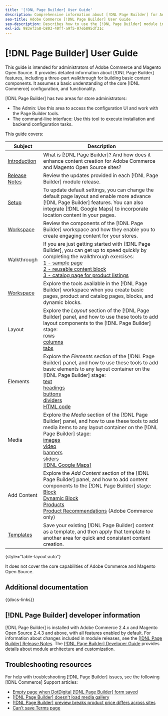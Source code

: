```yaml
---
title: '[!DNL Page Builder] User Guide'
description: Comprehensive information about [!DNL Page Builder] for Adobe Commerce and Magento Open Source administrators.
seo-title: Adobe Commerce [!DNL Page Builder] User Guide
seo-description: Describes how to use the [!DNL Page Builder] module in Adobe Commerce or Magento Open Source.
exl-id: 983ef3a8-b803-40ff-a9f5-07eb895df31c
---
```

# [!DNL Page Builder] User Guide

This guide is intended for administrators of Adobe Commerce and Magento Open Source. It provides detailed information about [!DNL Page Builder] features, including a three-part walkthrough for building basic content components. It assumes a basic understanding of the core [!DNL Commerce] configuration, and functionality.

[!DNL Page Builder] has two areas for store administrators:

- The Admin: Use this area to access the configuration UI and work with the Page Builder tools.
- The command-line interface: Use this tool to execute installation and backend configuration tasks.

This guide covers:

| Subject | Description |
| ------- | ----------- |
| [Introduction](introduction.md) | What is [!DNL Page Builder]? And how does it enhance content creation for Adobe Commerce and Magento Open Source sites?|
| [Release Notes](release-notes.md) | Review the updates provided in each [!DNL Page Builder] module release. |
| [Setup](setup.md) | To update default settings, you can change the default page layout and enable more advance [!DNL Page Builder] features. You can also integrate [!DNL Google Maps] to incorporate location content in your pages. |
| [Workspace](workspace.md) | Review the components of the [!DNL Page Builder] workspace and how they enable you to create engaging content for your stores. |
| Walkthrough | If you are just getting started with [!DNL Page Builder], you can get up to speed quickly by completing the walkthrough exercises:<br>[1 - sample page](1-simple-page.md)<br>[2 - reusable content block](2-blocks.md)<br>[3 - catalog page for product listings](3-catalog-content.md) |
| [Workspace](workspace.md) | Explore the tools available in the [!DNL Page Builder] workspace when you create basic pages, product and catalog pages, blocks, and dynamic blocks.|
| Layout | Explore the _Layout_ section of the [!DNL Page Builder] panel, and how to use these tools to add layout components to the [!DNL Page Builder] stage: <br>[rows](row.md)<br>[columns](column.md)<br>[tabs](tabs.md) |
| Elements | Explore the _Elements_ section of the [!DNL Page Builder] panel, and how to use these tools to add basic elements to any layout container on the [!DNL Page Builder] stage: <br>[text](text.md)<br>[headings](heading.md)<br>[buttons](buttons.md)<br>[dividers](divider.md)<br>[HTML code](html-code.md) |
| Media | Explore the _Media_ section of the [!DNL Page Builder] panel, and how to use these tools to add media items to any layout container on the [!DNL Page Builder] stage: <br>[images](image.md)<br>[video](video.md)<br>[banners](banner.md)<br>[sliders](slider.md)<br>[[!DNL Google Maps]](map.md) |
| Add Content | Explore the _Add Content_ section of the [!DNL Page Builder] panel, and how to add content components to the [!DNL Page Builder] stage: <br>[Block](block.md)<br>[Dynamic Block](dynamic-block.md)<br>[Products](products.md)<br>[Product Recommendations](recommendations.md) (Adobe Commerce only) |
| [Templates](templates.md) | Save your existing [!DNL Page Builder] content as a template, and then apply that template to another area for quick and consistent content creation. |

{style="table-layout:auto"}

It does not cover the core capabilities of Adobe Commerce and Magento Open Source.

## Additional documentation

{{docs-links}}

## [!DNL Page Builder] developer information

[!DNL Page Builder] is installed with Adobe Commerce 2.4.x and Magento Open Source 2.4.3 and above, with all features enabled by default. For information about changes included in module releases, see the [[!DNL Page Builder] Release Notes](release-notes.md). The [[!DNL Page Builder] Developer Guide](https://developer.adobe.com/commerce/frontend-core/page-builder/) provides details about module architecture and customization.

## Troubleshooting resources

For help with troubleshooting [!DNL Page Builder] issues, see the following [!DNL Commerce] Support articles:

- [Empty page when DotDigital [!DNL Page Builder] form saved](https://support.magento.com/hc/en-us/articles/360049819092)
- [[!DNL Page Builder] doesn't load media gallery](https://support.magento.com/hc/en-us/articles/360052440732)
- [[!DNL Page Builder] preview breaks product price differs across sites](https://support.magento.com/hc/en-us/articles/360057028631)
- [Can't save Terms page](https://support.magento.com/hc/en-us/articles/360058590612)
